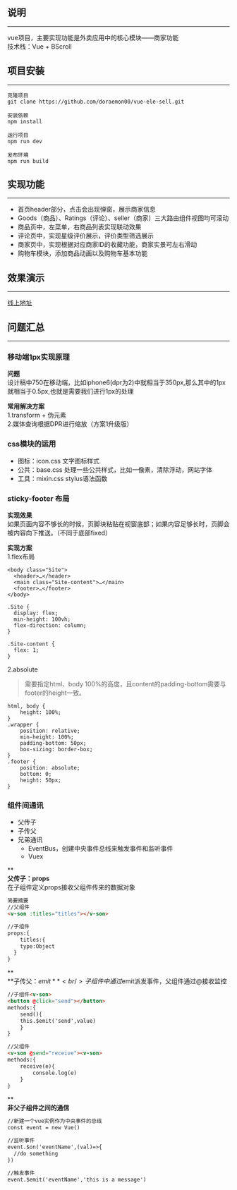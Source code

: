 
<a name="HVKxc"></a>
## 说明

---

vue项目，主要实现功能是外卖应用中的核心模块——商家功能<br />技术栈：Vue + BScroll

<a name="OfTFF"></a>
## 项目安装

---


```
克隆项目
git clone https://github.com/doraemon00/vue-ele-sell.git

安装依赖
npm install

运行项目
npm run dev

发布环境
npm run build
```



<a name="s7rn9"></a>
## 实现功能

---

- 首页header部分，点击会出现弹窗，展示商家信息
- Goods（商品）、Ratings（评论）、seller（商家）三大路由组件视图均可滚动
- 商品页中，左菜单，右商品列表实现联动效果
- 评论页中，实现星级评价展示，评价类型筛选展示
- 商家页中，实现根据对应商家ID的收藏功能，商家实景可左右滑动
- 购物车模块，添加商品动画以及购物车基本功能


<a name="tNkZy"></a>
## 效果演示

---


[线上地址](http://ele.wykl.top/)


<a name="9LKeX"></a>
## 问题汇总

---

<a name="L9mdD"></a>
### 移动端1px实现原理
**问题**<br />设计稿中750在移动端，比如iphone6(dpr为2)中就相当于350px,那么其中的1px就相当于0.5px,也就是需要我们进行1px的处理

**常用解决方案**<br />1.transform + 伪元素<br />2.媒体查询根据DPR进行缩放（方案1升级版）

<a name="DN2Ix"></a>
### css模块的运用

- 图标：icon.css 文字图标样式
- 公共：base.css 处理一些公共样式，比如一像素，清除浮动，网站字体
- 工具：mixin.css stylus语法函数

<a name="Crebm"></a>
### sticky-footer 布局
**实现效果**<br />如果页面内容不够长的时候，页脚块粘贴在视窗底部；如果内容足够长时，页脚会被内容向下推送。（不同于底部fixed）

**实现方案**<br />1.flex布局
```
<body class="Site">
  <header>…</header>
  <main class="Site-content">…</main>
  <footer>…</footer>
</body>

.Site {
  display: flex;
  min-height: 100vh;
  flex-direction: column;
}

.Site-content {
  flex: 1;
}
```

2.absolute
> 需要指定html、body 100%的高度，且content的padding-bottom需要与footer的height一致。

```
html, body {
    height: 100%;
}
.wrapper {
    position: relative;
    min-height: 100%;
    padding-bottom: 50px;
    box-sizing: border-box;
}
.footer {
    position: absolute;
    bottom: 0;
    height: 50px;
}
```

<a name="E00wE"></a>
### 组件间通讯

- 父传子
- 子传父
- 兄弟通讯
  - EventBus，创建中央事件总线来触发事件和监听事件
  - Vuex

**<br />**父传子：props**<br />在子组件定义props接收父组件传来的数据对象
```html
简要摘要
//父组件
<v-son :titles="titles"></v-son>

//子组件
props:{
	titles:{
  	type:Object
  }
}
```
**<br />**子传父：$emit**<br />子组件中通过$emit派发事件，父组件通过@接收监控
```html
//子组件<v-son>
<button @click="send"></button>
methods:{
	send(){
	this.$emit('send',value)
	}
}

//父组件
<v-son @send="receive"><v-son>
methods:{
	receive(e){
		console.log(e)
	}
}
```
**<br />**非父子组件之间的通信**
```html
//新建一个vue实例作为中央事件的总线
const event = new Vue()

//监听事件
event.$on('eventName',(val)=>{
  //do something
})

//触发事件
event.$emit('eventName','this is a message')
```